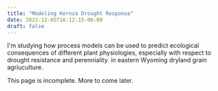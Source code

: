 ```yaml
---
title: "Modeling Kernza Drought Response"
date: 2022-12-05T16:12:15-06:00
draft: false
---
```


I'm studying how process models can be used to predict ecological consequences of different plant physiologies, especially with respect to drought resistance and perenniality. in eastern Wyoming dryland grain agriuculture.

This page is incomplete. More to come later.